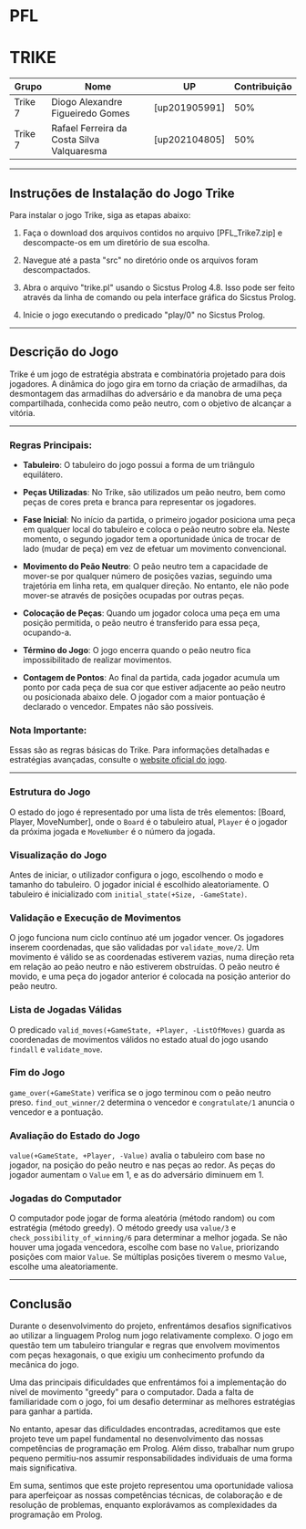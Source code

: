# PFL
# TRIKE

| Grupo | Nome                         | UP            | Contribuição |
|------------   | ------------                 | ------------  |------------  |
|Trike 7| Diogo Alexandre Figueiredo Gomes| [up201905991] |50%           |
|Trike 7| Rafael Ferreira da Costa Silva Valquaresma     | [up202104805] |50%           |

---

## Instruções de Instalação do Jogo Trike

Para instalar o jogo Trike, siga as etapas abaixo:

1. Faça o download dos arquivos contidos no arquivo [PFL_Trike7.zip] e descompacte-os em um diretório de sua escolha.

2. Navegue até a pasta "src" no diretório onde os arquivos foram descompactados.

3. Abra o arquivo "trike.pl" usando o Sicstus Prolog 4.8. Isso pode ser feito através da linha de comando ou pela interface gráfica do Sicstus Prolog.

4. Inicie o jogo executando o predicado "play/0" no Sicstus Prolog.

---

## Descrição do Jogo

Trike é um jogo de estratégia abstrata e combinatória projetado para dois jogadores. A dinâmica do jogo gira em torno da criação de armadilhas, da desmontagem das armadilhas do adversário e da manobra de uma peça compartilhada, conhecida como peão neutro, com o objetivo de alcançar a vitória.

---

### Regras Principais:

- **Tabuleiro**: O tabuleiro do jogo possui a forma de um triângulo equilátero.

- **Peças Utilizadas**: No Trike, são utilizados um peão neutro, bem como peças de cores preta e branca para representar os jogadores.

- **Fase Inicial**: No início da partida, o primeiro jogador posiciona uma peça em qualquer local do tabuleiro e coloca o peão neutro sobre ela. Neste momento, o segundo jogador tem a oportunidade única de trocar de lado (mudar de peça) em vez de efetuar um movimento convencional.

- **Movimento do Peão Neutro**: O peão neutro tem a capacidade de mover-se por qualquer número de posições vazias, seguindo uma trajetória em linha reta, em qualquer direção. No entanto, ele não pode mover-se através de posições ocupadas por outras peças.

- **Colocação de Peças**: Quando um jogador coloca uma peça em uma posição permitida, o peão neutro é transferido para essa peça, ocupando-a.

- **Término do Jogo**: O jogo encerra quando o peão neutro fica impossibilitado de realizar movimentos.

- **Contagem de Pontos**: Ao final da partida, cada jogador acumula um ponto por cada peça de sua cor que estiver adjacente ao peão neutro ou posicionada abaixo dele. O jogador com a maior pontuação é declarado o vencedor. Empates não são possíveis.

### Nota Importante:

Essas são as regras básicas do Trike. Para informações detalhadas e estratégias avançadas, consulte o [website oficial do jogo](https://boardgamegeek.com/boardgame/307379/trike).

---

### Estrutura do Jogo
O estado do jogo é representado por uma lista de três elementos: [Board, Player, MoveNumber], onde o `Board` é o tabuleiro atual, `Player` é o jogador da próxima jogada e `MoveNumber` é o número da jogada.

### Visualização do Jogo
Antes de iniciar, o utilizador configura o jogo, escolhendo o modo e tamanho do tabuleiro. O jogador inicial é escolhido aleatoriamente. O tabuleiro é inicializado com `initial_state(+Size, -GameState)`.

### Validação e Execução de Movimentos
O jogo funciona num ciclo contínuo até um jogador vencer. Os jogadores inserem coordenadas, que são validadas por `validate_move/2`. Um movimento é válido se as coordenadas estiverem vazias, numa direção reta em relação ao peão neutro e não estiverem obstruídas. O peão neutro é movido, e uma peça do jogador anterior é colocada na posição anterior do peão neutro.

### Lista de Jogadas Válidas
O predicado `valid_moves(+GameState, +Player, -ListOfMoves)` guarda as coordenadas de movimentos válidos no estado atual do jogo usando `findall` e `validate_move`.

### Fim do Jogo
`game_over(+GameState)` verifica se o jogo terminou com o peão neutro preso. `find_out_winner/2` determina o vencedor e `congratulate/1` anuncia o vencedor e a pontuação.

### Avaliação do Estado do Jogo
`value(+GameState, +Player, -Value)` avalia o tabuleiro com base no jogador, na posição do peão neutro e nas peças ao redor. As peças do jogador aumentam o `Value` em 1, e as do adversário diminuem em 1.

### Jogadas do Computador
O computador pode jogar de forma aleatória (método random) ou com estratégia (método greedy). O método greedy usa `value/3` e `check_possibility_of_winning/6` para determinar a melhor jogada. Se não houver uma jogada vencedora, escolhe com base no `Value`, priorizando posições com maior `Value`. Se múltiplas posições tiverem o mesmo `Value`, escolhe uma aleatoriamente.

---

## Conclusão

Durante o desenvolvimento do projeto, enfrentámos desafios significativos ao utilizar a linguagem Prolog num jogo relativamente complexo. O jogo em questão tem um tabuleiro triangular e regras que envolvem movimentos com peças hexagonais, o que exigiu um conhecimento profundo da mecânica do jogo.

Uma das principais dificuldades que enfrentámos foi a implementação do nível de movimento "greedy" para o computador. Dada a falta de familiaridade com o jogo, foi um desafio determinar as melhores estratégias para ganhar a partida.

No entanto, apesar das dificuldades encontradas, acreditamos que este projeto teve um papel fundamental no desenvolvimento das nossas competências de programação em Prolog. Além disso, trabalhar num grupo pequeno permitiu-nos assumir responsabilidades individuais de uma forma mais significativa.

Em suma, sentimos que este projeto representou uma oportunidade valiosa para aperfeiçoar as nossas competências técnicas, de colaboração e de resolução de problemas, enquanto explorávamos as complexidades da programação em Prolog.
